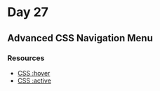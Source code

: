 # Day 27

## Advanced CSS Navigation Menu

### Resources

- [CSS :hover](https://developer.mozilla.org/en-US/docs/Web/CSS/:hover)
- [CSS :active](https://developer.mozilla.org/en-US/docs/Web/CSS/:active)

